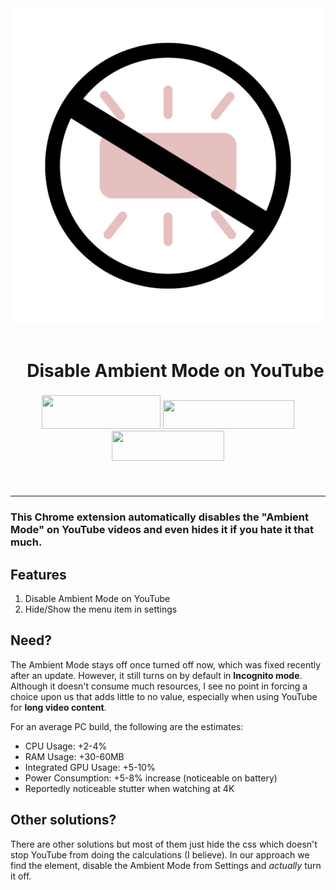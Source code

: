 <div align="center">
  <img src="assets/logo.png"/>
</div><br>
<div id="toc" align="center"><ul style="list-style: none"><summary><h1>Disable Ambient Mode on YouTube</h1></summary></ul></div>

<div align="center" style="margin-top: 22px; margin-bottom:22px;">
  <a href="https://chromewebstore.google.com/detail/hjlahcfmmomkkmdinollnkkapggllckk">  <img src="https://developer.chrome.com/static/docs/webstore/branding/image/YT2Grfi9vEBa2wAPzhWa.png" style="height: 54px; width: 190px;"></a>
  <a href="https://www.buymeacoffee.com/44yu5h"><img src="https://www.buymeacoffee.com/assets/img/custom_images/yellow_img.png" style="height: 46px; width: 210px;"></a>
  <a href="https://nowpayments.io/donation?api_key=5KJ4EM7-40CMAB3-K3Q3CRZ-H42TP6J"><img src="https://nowpayments.io/images/embeds/donation-button-black.svg" style="height: 48px; width: 180px;"></a>
</div><br>

---

### This Chrome extension automatically disables the "Ambient Mode" on YouTube videos and even hides it if you hate it that much.

## Features
 1. Disable Ambient Mode on YouTube
 2. Hide/Show the menu item in settings

## Need?

The Ambient Mode stays off once turned off now, which was fixed recently after an update. However, it still turns on by default in **Incognito mode**. Although it doesn't consume much resources, I see no point in forcing a choice upon us that adds little to no value, especially when using YouTube for **long video content**.

For an average PC build, the following are the estimates:
 - CPU Usage: +2-4%
 - RAM Usage: +30-60MB
 - Integrated GPU Usage: +5-10%
 - Power Consumption: +5-8% increase (noticeable on battery)
 - Reportedly noticeable stutter when watching at 4K

 ## Other solutions?

 There are other solutions but most of them just hide the css which doesn't stop YouTube from doing the calculations (I believe). In our approach we find the element, disable the Ambient Mode from Settings and *actually* turn it off.
